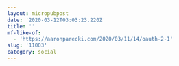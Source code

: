 ```yaml
---
layout: micropubpost
date: '2020-03-12T03:03:23.220Z'
title: ''
mf-like-of:
  - 'https://aaronparecki.com/2020/03/11/14/oauth-2-1'
slug: '11003'
category: social
---
```

